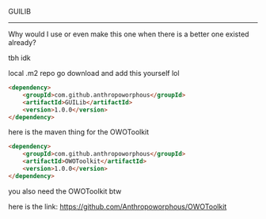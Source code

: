 GUILIB
***
Why would I use or even make this one when there is a better one existed already?

tbh idk

local .m2 repo go download and add this yourself lol

```html
<dependency>
    <groupId>com.github.anthropoworphous</groupId>
    <artifactId>GUILib</artifactId>
    <version>1.0.0</version>
</dependency>
```

here is the maven thing for the OWOToolkit

```html
<dependency>
    <groupId>com.github.anthropoworphous</groupId>
    <artifactId>OWOToolkit</artifactId>
    <version>1.0.0</version>
</dependency>
```

you also need the OWOToolkit btw

here is the link: https://github.com/Anthropoworphous/OWOToolkit
